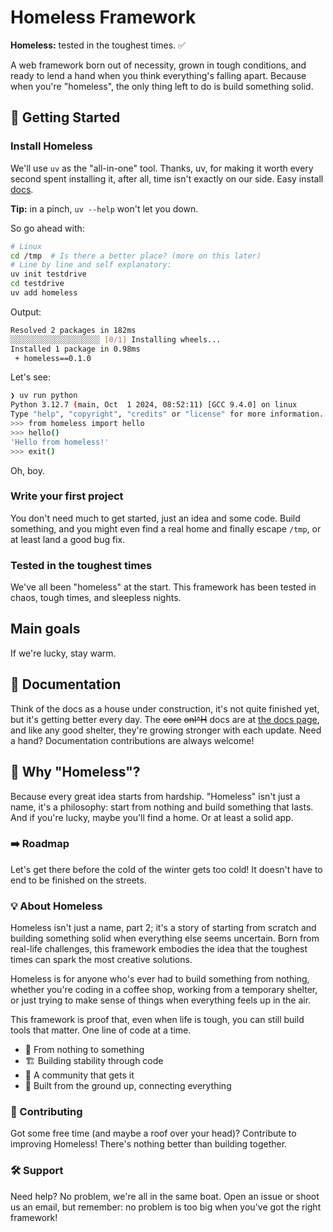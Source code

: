 # Homeless Framework

**Homeless:** tested in the toughest times. ✅

A web framework born out of necessity, grown in tough conditions, and ready to
lend a hand when you think everything's falling apart. Because when you're
"homeless", the only thing left to do is build something solid.

## 🚀 Getting Started

### Install Homeless

We'll use `uv` as the "all-in-one" tool. Thanks, uv, for making it worth every
second spent installing it, after all, time isn't exactly on our side. Easy
install [docs](https://docs.astral.sh/uv/getting-started/installation/#standalone-installer).

**Tip:** in a pinch, `uv --help` won't let you down.

So go ahead with:

```bash
# Linux
cd /tmp  # Is there a better place? (more on this later)
# Line by line and self explanatory:
uv init testdrive
cd testdrive
uv add homeless
```

Output:

```bash
Resolved 2 packages in 182ms
░░░░░░░░░░░░░░░░░░░░ [0/1] Installing wheels...
Installed 1 package in 0.98ms
 + homeless==0.1.0
```

Let's see:

```bash
❯ uv run python
Python 3.12.7 (main, Oct  1 2024, 08:52:11) [GCC 9.4.0] on linux
Type "help", "copyright", "credits" or "license" for more information.
>>> from homeless import hello
>>> hello()
'Hello from homeless!'
>>> exit()
```

Oh, boy.

### Write your first project

You don't need much to get started, just an idea and some code. Build something,
and you might even find a real home and finally escape `/tmp`, or at least land
a good bug fix.

### Tested in the toughest times

We've all been "homeless" at the start. This framework has been tested in chaos,
tough times, and sleepless nights.

## Main goals

If we're lucky, stay warm.

## 📜 Documentation

Think of the docs as a house under construction, it's not quite finished yet,
but it's getting better every day. The ~~core~~ ~~onl^H~~ docs are at [the docs page](https://github.com/homeless-framework/homeless]), and like any good
shelter, they're growing stronger with each update. Need a hand?  Documentation
contributions are always welcome!

## 🤔 Why "Homeless"?

Because every great idea starts from hardship. "Homeless" isn't just a name,
it's a philosophy: start from nothing and build something that lasts. And if
you're lucky, maybe you'll find a home. Or at least a solid app.

### ➡️ Roadmap

Let's get there before the cold of the winter gets too cold! It doesn't have to
end to be
finished on the streets.

### 💡 About Homeless

Homeless isn't just a name, part 2; it's a story of starting from scratch and
building something solid when everything else seems uncertain. Born from
real-life challenges, this framework embodies the idea that the toughest times
can spark the most creative solutions.

Homeless is for anyone who's ever had to build something from nothing, whether
you're coding in a coffee shop, working from a temporary shelter, or just trying
to make sense of things when everything feels up in the air.

This framework is proof that, even when life is tough, you can still build tools
that matter. One line of code at a time.

- 💪 From nothing to something
- 🏗️ Building stability through code
- 🤝 A community that gets it
- 🔗 Built from the ground up, connecting everything

### 🤝 Contributing

Got some free time (and maybe a roof over your head)? Contribute to improving
Homeless! There's nothing better than building together.

### 🛠️ Support

Need help? No problem, we're all in the same boat. Open an issue or shoot us an
email, but remember: no problem is too big when you've got the right framework!
